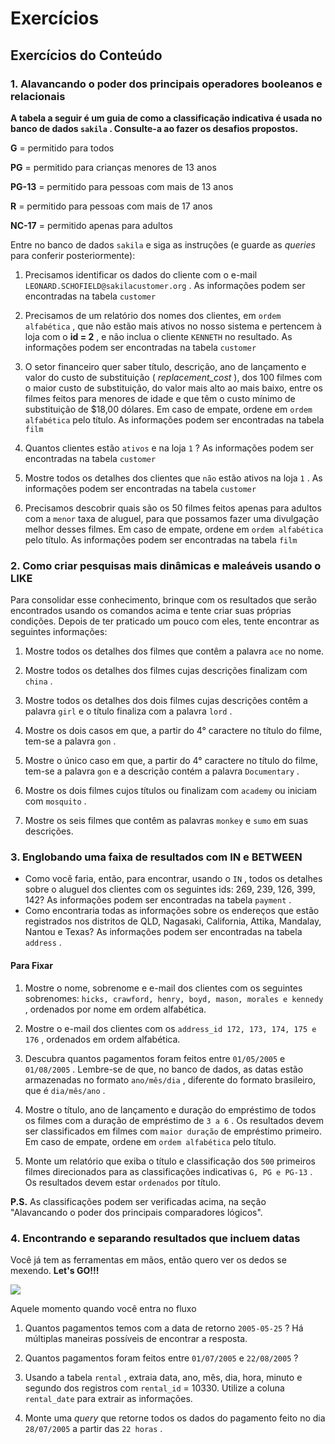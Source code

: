 # Exercícios

## Exercícios do Conteúdo

### 1. Alavancando o poder dos principais operadores booleanos e relacionais

**A tabela a seguir é um guia de como a classificação indicativa é usada no banco de dados  `sakila`  . Consulte-a ao fazer os desafios propostos.**

**G** = permitido para todos

**PG** = permitido para crianças menores de 13 anos

**PG-13** = permitido para pessoas com mais de 13 anos

**R** = permitido para pessoas com mais de 17 anos

**NC-17** = permitido apenas para adultos

Entre no banco de dados  `sakila`  e siga as instruções (e guarde as  _queries_ para conferir posteriormente):

1.  Precisamos identificar os dados do cliente com o e-mail  `LEONARD.SCHOFIELD@sakilacustomer.org`  . As informações podem ser encontradas na tabela  `customer`
    
2.  Precisamos de um relatório dos nomes dos clientes, em  `ordem alfabética`  , que não estão mais ativos no nosso sistema e pertencem à loja com o  **id = 2** , e não inclua o cliente  `KENNETH`  no resultado. As informações podem ser encontradas na tabela  `customer`
    
3.  O setor financeiro quer saber título, descrição, ano de lançamento e valor do custo de substituição (  _replacement_cost_ ), dos 100 filmes com o maior custo de substituição, do valor mais alto ao mais baixo, entre os filmes feitos para menores de idade e que têm o custo mínimo de substituição de $18,00 dólares. Em caso de empate, ordene em  `ordem alfabética`  pelo título. As informações podem ser encontradas na tabela  `film`
    
4.  Quantos clientes estão  `ativos`  e na loja  `1`  ? As informações podem ser encontradas na tabela  `customer`
    
5.  Mostre todos os detalhes dos clientes que  `não`  estão ativos na loja  `1`  . As informações podem ser encontradas na tabela  `customer`
    
6.  Precisamos descobrir quais são os 50 filmes feitos apenas para adultos com a  `menor`  taxa de aluguel, para que possamos fazer uma divulgação melhor desses filmes. Em caso de empate, ordene em  `ordem alfabética`  pelo título. As informações podem ser encontradas na tabela  `film`

### 2. Como criar pesquisas mais dinâmicas e maleáveis usando o LIKE


Para consolidar esse conhecimento, brinque com os resultados que serão encontrados usando os comandos acima e tente criar suas próprias condições. Depois de ter praticado um pouco com eles, tente encontrar as seguintes informações:

1.  Mostre todos os detalhes dos filmes que contêm a palavra  `ace`  no nome.
    
2.  Mostre todos os detalhes dos filmes cujas descrições finalizam com  `china`  .
    
3.  Mostre todos os detalhes dos dois filmes cujas descrições contêm a palavra  `girl`  e o título finaliza com a palavra  `lord`  .
    
4.  Mostre os dois casos em que, a partir do 4° caractere no título do filme, tem-se a palavra  `gon`  .
    
5.  Mostre o único caso em que, a partir do 4° caractere no título do filme, tem-se a palavra  `gon`  e a descrição contém a palavra  `Documentary`  .
    
6.  Mostre os dois filmes cujos títulos ou finalizam com  `academy`  ou iniciam com  `mosquito`  .
    
7.  Mostre os seis filmes que contêm as palavras  `monkey`  e  `sumo`  em suas descrições.
    

### 3. Englobando uma faixa de resultados com IN e BETWEEN


-   Como você faria, então, para encontrar, usando o  `IN`  , todos os detalhes sobre o aluguel dos clientes com os seguintes ids: 269, 239, 126, 399, 142? As informações podem ser encontradas na tabela  `payment`  .
-   Como encontraria todas as informações sobre os endereços que estão registrados nos distritos de QLD, Nagasaki, California, Attika, Mandalay, Nantou e Texas? As informações podem ser encontradas na tabela  `address`  .

#### Para Fixar

1.  Mostre o nome, sobrenome e e-mail dos clientes com os seguintes sobrenomes:  `hicks, crawford, henry, boyd, mason, morales e kennedy`  , ordenados por nome em ordem alfabética.
    
2.  Mostre o e-mail dos clientes com os  `address_id 172, 173, 174, 175 e 176`  , ordenados em ordem alfabética.
    
3.  Descubra quantos pagamentos foram feitos entre  `01/05/2005`  e  `01/08/2005`  . Lembre-se de que, no banco de dados, as datas estão armazenadas no formato  `ano/mês/dia`  , diferente do formato brasileiro, que é  `dia/mês/ano`  .
    
4.  Mostre o título, ano de lançamento e duração do empréstimo de todos os filmes com a duração de empréstimo de  `3 a 6`  . Os resultados devem ser classificados em filmes com  `maior duração`  de empréstimo primeiro. Em caso de empate, ordene em  `ordem alfabética`  pelo título.
    
5.  Monte um relatório que exiba o título e classificação dos  `500`  primeiros filmes direcionados para as classificações indicativas  `G, PG e PG-13`  . Os resultados devem estar  `ordenados`  por título.
    

**P.S.** As classificações podem ser verificadas acima, na seção "Alavancando o poder dos principais comparadores lógicos".

### 4. Encontrando e separando resultados que incluem datas


Você já tem as ferramentas em mãos, então quero ver os dedos se mexendo.  **Let's GO!!!**

![](https://media.giphy.com/media/XIqCQx02E1U9W/giphy.gif)

Aquele momento quando você entra no fluxo

1.  Quantos pagamentos temos com a data de retorno  `2005-05-25`  ? Há múltiplas maneiras possíveis de encontrar a resposta.
    
2.  Quantos pagamentos foram feitos entre  `01/07/2005`  e  `22/08/2005`  ?
    
3.  Usando a tabela  `rental`  , extraia data, ano, mês, dia, hora, minuto e segundo dos registros com  `rental_id`  = 10330. Utilize a coluna  `rental_date`  para extrair as informações.
    
4.  Monte uma  _query_ que retorne todos os dados do pagamento feito no dia  `28/07/2005`  a partir das  `22 horas`  .
